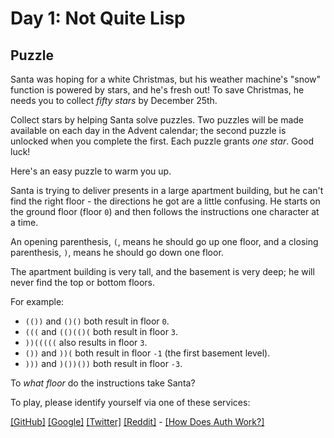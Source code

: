 # Day 1: Not Quite Lisp

## Puzzle

Santa was hoping for a white Christmas, but his weather machine's "snow" function is powered by stars, and he's fresh out! To save Christmas, he needs you to collect *fifty stars* by December 25th.


Collect stars by helping Santa solve puzzles. Two puzzles will be made available on each day in the Advent calendar; the second puzzle is unlocked when you complete the first. Each puzzle grants *one star*. Good luck!


Here's an easy puzzle to warm you up.


Santa is trying to deliver presents in a large apartment building, but he can't find the right floor - the directions he got are a little confusing. He starts on the ground floor (floor `0`) and then follows the instructions one character at a time.


An opening parenthesis, `(`, means he should go up one floor, and a closing parenthesis, `)`, means he should go down one floor.


The apartment building is very tall, and the basement is very deep; he will never find the top or bottom floors.


For example:


* `(())` and `()()` both result in floor `0`.
* `(((` and `(()(()(` both result in floor `3`.
* `))(((((` also results in floor `3`.
* `())` and `))(` both result in floor `-1` (the first basement level).
* `)))` and `)())())` both result in floor `-3`.


To *what floor* do the instructions take Santa?



To play, please identify yourself via one of these services:


[[GitHub]](/auth/github) [[Google]](/auth/google) [[Twitter]](/auth/twitter) [[Reddit]](/auth/reddit) - [[How Does Auth Work?]](/about#faq_auth)
